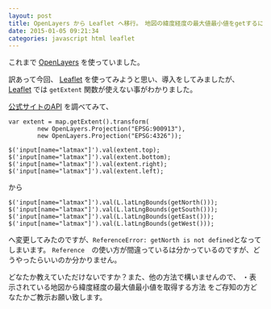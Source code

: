 ```yaml
---
layout: post
title: OpenLayers から Leaflet へ移行。　地図の緯度経度の最大値最小値をgetするには？
date: 2015-01-05 09:21:34
categories: javascript html leaflet
---
```

<p>これまで <a href="http://openlayers.org/" rel="nofollow">OpenLayers</a> を使っていました。</p>

<p>訳あって今回、 <a href="http://leafletjs.com/" rel="nofollow">Leaflet</a> を使ってみようと思い、導入をしてみましたが、 <a href="http://leafletjs.com/" rel="nofollow">Leaflet</a> では <code>getExtent</code> 関数が使えない事がわかりました。</p>

<p><a href="http://leafletjs.com/reference.html" rel="nofollow">公式サイトのAPI</a> を調べてみて、</p>

```
var extent = map.getExtent().transform(
        new OpenLayers.Projection("EPSG:900913"),
        new OpenLayers.Projection("EPSG:4326"));

$('input[name="latmax"]').val(extent.top);
$('input[name="latmax"]').val(extent.bottom);
$('input[name="latmax"]').val(extent.right);
$('input[name="latmax"]').val(extent.left);
```

<p>から</p>

```
$('input[name="latmax"]').val(L.latLngBounds(getNorth()));
$('input[name="latmax"]').val(L.latLngBounds(getSouth()));
$('input[name="latmax"]').val(L.latLngBounds(getEast()));
$('input[name="latmax"]').val(L.latLngBounds(getWest()));
```

<p>へ変更してみたのですが、<code>ReferenceError: getNorth is not defined</code>となってしまいます。
<code>Reference</code>　の使い方が間違っているは分かっているのですが、どうやったらいいのか分かりません。</p>

<p>どなたか教えていただけないですか？また、他の方法で構いませんので、
・表示されている地図から緯度経度の最大値最小値を取得する方法
をご存知の方どなたかご教示お願い致します。</p>
